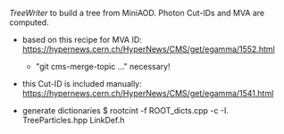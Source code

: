 *TreeWriter* to build a tree from MiniAOD. Photon Cut-IDs and MVA are computed.

- based on this recipe for MVA ID: https://hypernews.cern.ch/HyperNews/CMS/get/egamma/1552.html
  * "git cms-merge-topic …" necessary!
- this Cut-ID is included manually: https://hypernews.cern.ch/HyperNews/CMS/get/egamma/1541.html



- generate dictionaries
$ rootcint -f ROOT_dicts.cpp -c -I. TreeParticles.hpp LinkDef.h 
